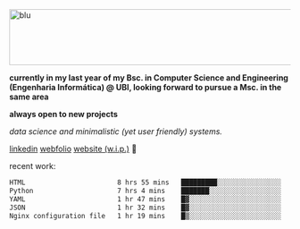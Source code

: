 
<img width="1415" height="100" alt="blu" src="https://github.com/rdsilva01/rdsilva01/assets/101207588/deb060e5-d035-4f09-b511-e3f50605b207">

**currently in my last year of my Bsc. in Computer Science and Engineering (Engenharia Informática) @ UBI, looking forward to pursue a Msc. in the same area**

**always open to new projects**

*data science and minimalistic (yet user friendly) systems.*

[linkedin](https://www.linkedin.com/in/rodrigo-silva-455b291bb/)
[webfolio](https://rdsilva01.github.io/portfolio-resume)
[website (w.i.p.)](https://rdsilva01.github.io/) 🏁

<!-- ![](https://komarev.com/ghpvc/?username=rdsilva01) -->

recent work:
<!--START_SECTION:waka-->

```txt
HTML                       8 hrs 55 mins   █████████░░░░░░░░░░░░░░░░   35.76 %
Python                     7 hrs 4 mins    ███████░░░░░░░░░░░░░░░░░░   28.32 %
YAML                       1 hr 47 mins    █▓░░░░░░░░░░░░░░░░░░░░░░░   07.16 %
JSON                       1 hr 32 mins    █▓░░░░░░░░░░░░░░░░░░░░░░░   06.16 %
Nginx configuration file   1 hr 19 mins    █▒░░░░░░░░░░░░░░░░░░░░░░░   05.31 %
```

<!--END_SECTION:waka-->

